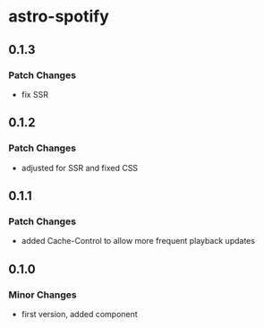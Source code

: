 # astro-spotify

## 0.1.3

### Patch Changes

- fix SSR

## 0.1.2

### Patch Changes

- adjusted for SSR and fixed CSS

## 0.1.1

### Patch Changes

- added Cache-Control to allow more frequent playback updates

## 0.1.0

### Minor Changes

- first version, added <CurrentlyPlaying /> component
